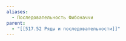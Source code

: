 ```yaml
---
aliases:
  - Последовательность Фибоначчи
parent:
  - "[[517.52 Ряды и последовательности]]"
---
```


